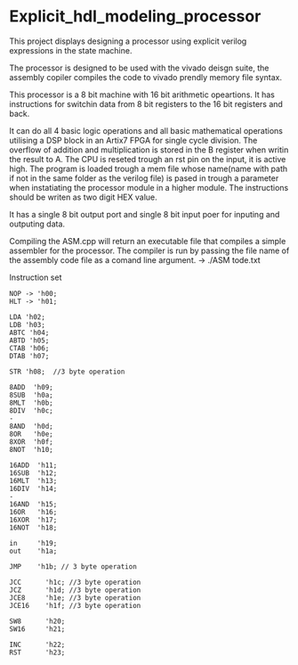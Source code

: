 # Explicit_hdl_modeling_processor
This project displays designing a processor using explicit verilog expressions in the state machine.

The processor is designed to be used with the vivado deisgn suite, the assembly copiler compiles the code to vivado prendly memory file syntax.

This processor is a 8 bit machine with 16 bit arithmetic opeartions.
It has instructions for switchin data from 8 bit registers to the 16 bit registers and back.

It can do all 4 basic logic operations and all basic mathematical operations utilising a DSP block in an Artix7 FPGA for single cycle division.
The overflow of addition and multiplication is stored in the B register when writin the result to A.
The CPU is reseted trough an rst pin on the input, it is active high.
The program is loaded trough a mem file whose name(name with path if not in the same folder as the verilog file) is pased in trough a parameter 
when instatiating the processor module in a higher module.
The instructions should be writen as two digit HEX value.

It has a single 8 bit output port and single 8 bit input poer for inputing and outputing data.

Compiling the ASM.cpp will return an executable file that compiles a simple assembler for the processor. The compiler is run by passing the file name of the
assembly code file as a comand line argument. -> ./ASM tode.txt



Instruction set

    NOP -> 'h00; 
    HLT -> 'h01; 
    
    LDA 'h02;
    LDB 'h03; 
    ABTC 'h04; 
    ABTD 'h05; 
    CTAB 'h06; 
    DTAB 'h07; 

    STR 'h08;  //3 byte operation

    8ADD  'h09; 
    8SUB  'h0a; 
    8MLT  'h0b; 
    8DIV  'h0c; 
    -
    8AND  'h0d; 
    8OR   'h0e; 
    8XOR  'h0f; 
    8NOT  'h10; 

    16ADD  'h11;
    16SUB  'h12;
    16MLT  'h13;
    16DIV  'h14;
    -
    16AND  'h15;
    16OR   'h16;
    16XOR  'h17;
    16NOT  'h18;
    
    in     'h19;
    out    'h1a; 
    
    JMP    'h1b; // 3 byte operation

    JCC      'h1c; //3 byte operation
    JCZ      'h1d; //3 byte operation
    JCE8     'h1e; //3 byte operation
    JCE16    'h1f; //3 byte operation

	SW8      'h20; 
    SW16     'h21; 

    INC      'h22;
    RST      'h23;
